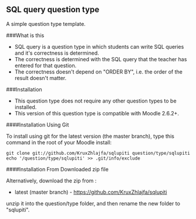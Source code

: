 SQL query question type
----------------------

A simple question type template.

###What is this

* SQL query is a question type in which students can write SQL queries and it's correctness is determined. 
* The correctness is determined with the SQL query that the teacher has entered for that question. 
* The correctness doesn't depend on "ORDER BY", i.e. the order of the result doesn't matter.


###Installation

* This question type does not require any other question types to be installed.
* This version of this question type is compatible with Moodle 2.6.2+.

####Installation Using Git 

To install using git for the latest version (the master branch), type this command in the
root of your Moodle install:

    git clone git://github.com/KruxZhlajfa/sqlupiti question/type/sqlupiti
    echo '/question/type/sqlupiti' >> .git/info/exclude

####Installation From Downloaded zip file

Alternatively, download the zip from :

* latest (master branch) - https://github.com/KruxZhlajfa/sqlupiti

unzip it into the question/type folder, and then rename the new folder to "sqlupiti".